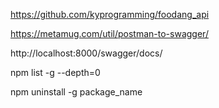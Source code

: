 <!-- GitHub API  -->

https://github.com/kyprogramming/foodang_api

<!-- postman to swagger converter -->

https://metamug.com/util/postman-to-swagger/

http://localhost:8000/swagger/docs/

<!-- find list of all package installed globally -->

npm list -g --depth=0

npm uninstall -g package_name
